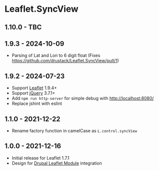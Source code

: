 # Leaflet.SyncView

## 1.10.0 - TBC

## 1.9.3 - 2024-10-09

- Parsing of Lat and Lon to 6 digit float (Fixes https://github.com/drustack/Leaflet.SyncView/pull/1)

## 1.9.2 - 2024-07-23

- Support [Leaflet](https://github.com/Leaflet/Leaflet) 1.9.4+
- Support [jQuery](https://github.com/jquery/jquery) 3.7.1+
- Add `npm run http-server` for simple debug with <http://localhost:8080/>
- Replace jshint with eslint

## 1.1.0 - 2021-12-22

- Rename factory function in camelCase as `L.control.syncView`

## 1.0.0 - 2021-12-16

- Initial release for Leaflet 1.7.1
- Design for [Drupal Leaflet Module](https://www.drupal.org/project/leaflet) integration
